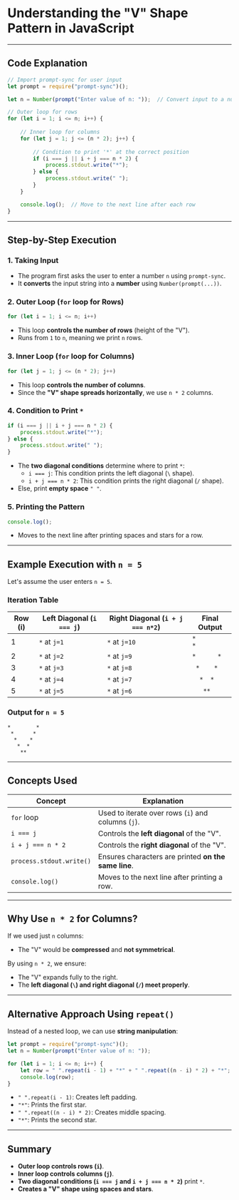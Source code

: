 # **Understanding the "V" Shape Pattern in JavaScript**
---

## **Code Explanation**
```javascript
// Import prompt-sync for user input
let prompt = require("prompt-sync")();

let n = Number(prompt("Enter value of n: "));  // Convert input to a number

// Outer loop for rows
for (let i = 1; i <= n; i++) {
    
    // Inner loop for columns
    for (let j = 1; j <= (n * 2); j++) {
        
        // Condition to print '*' at the correct position
        if (i === j || i + j === n * 2) {
            process.stdout.write("*");
        } else {
            process.stdout.write(" ");
        }
    }

    console.log();  // Move to the next line after each row
}
```

---

## **Step-by-Step Execution**
### **1. Taking Input**
- The program first asks the user to enter a number `n` using `prompt-sync`.
- It **converts** the input string into a **number** using `Number(prompt(...))`.

### **2. Outer Loop (`for` loop for Rows)**
```javascript
for (let i = 1; i <= n; i++)
```
- This loop **controls the number of rows** (height of the "V").
- Runs from `1` to `n`, meaning we print `n` rows.

### **3. Inner Loop (`for` loop for Columns)**
```javascript
for (let j = 1; j <= (n * 2); j++)
```
- This loop **controls the number of columns**.
- Since the **"V" shape spreads horizontally**, we use `n * 2` columns.

### **4. Condition to Print `*`**
```javascript
if (i === j || i + j === n * 2) {
    process.stdout.write("*");
} else {
    process.stdout.write(" ");
}
```
- The **two diagonal conditions** determine where to print `*`:
  - `i === j`: This condition prints the left diagonal (`\` shape).
  - `i + j === n * 2`: This condition prints the right diagonal (`/` shape).
- Else, print **empty space** `" "`.

### **5. Printing the Pattern**
```javascript
console.log();
```
- Moves to the next line after printing spaces and stars for a row.

---

## **Example Execution with `n = 5`**
Let's assume the user enters `n = 5`.

### **Iteration Table**
| **Row (i)** | **Left Diagonal (`i === j`)** | **Right Diagonal (`i + j === n*2`)** | **Final Output** |
|------------|-----------------|-----------------|----------------|
| 1          | `*` at `j=1`      | `*` at `j=10`   | `*        *` |
| 2          | `*` at `j=2`      | `*` at `j=9`    | ` *      * ` |
| 3          | `*` at `j=3`      | `*` at `j=8`    | `  *    *  ` |
| 4          | `*` at `j=4`      | `*` at `j=7`    | `   *  *   ` |
| 5          | `*` at `j=5`      | `*` at `j=6`    | `    **    ` |

### **Output for `n = 5`**
```
*        *
 *      * 
  *    *  
   *  *   
    **    
```

---

## **Concepts Used**
| **Concept** | **Explanation** |
|------------|---------------|
| `for` loop | Used to iterate over rows (`i`) and columns (`j`). |
| `i === j` | Controls the **left diagonal** of the "V". |
| `i + j === n * 2` | Controls the **right diagonal** of the "V". |
| `process.stdout.write()` | Ensures characters are printed **on the same line**. |
| `console.log()` | Moves to the next line after printing a row. |

---

## **Why Use `n * 2` for Columns?**
If we used just `n` columns:
- The "V" would be **compressed** and **not symmetrical**.

By using `n * 2`, we ensure:
- The "V" expands fully to the right.
- The **left diagonal (`\`) and right diagonal (`/`) meet properly**.

---

## **Alternative Approach Using `repeat()`**
Instead of a nested loop, we can use **string manipulation**:
```javascript
let prompt = require("prompt-sync")();
let n = Number(prompt("Enter value of n: "));

for (let i = 1; i <= n; i++) {
    let row = " ".repeat(i - 1) + "*" + " ".repeat((n - i) * 2) + "*";
    console.log(row);
}
```
- `" ".repeat(i - 1)`: Creates left padding.
- `"*"`: Prints the first star.
- `" ".repeat((n - i) * 2)`: Creates middle spacing.
- `"*"`: Prints the second star.

---

## **Summary**
- **Outer loop controls rows (`i`)**.
- **Inner loop controls columns (`j`)**.
- **Two diagonal conditions (`i === j` and `i + j === n * 2`)** print `*`.
- **Creates a "V" shape using spaces and stars**.